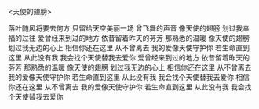 <天使的翅膀>

落叶随风将要去何方 只留给天空美丽一场
曾飞舞的声音 像天使的翅膀
划过我幸福的过往 爱曾经来到过的地方
依昔留着昨天的芬芳
那熟悉的温暖 像天使的翅膀
划过我无边的心上 相信你还在这里 从不曾离去
我的爱像天使守护你 若生命直到这里 
从此没有我 我会找个天使替我去爱你
爱曾经来到过的地方 依昔留着昨天的芬芳
那熟悉的温暖 像天使的翅膀 划过我无边的心上 
相信你还在这里
从不曾离去 我的爱像天使守护你
若生命直到这里 
从此没有我 我会找个天使替我去爱你
相信你还在这里
从不曾离去 我的爱像天使守护你
若生命直到这里
从此没有我 我会找个天使替我去爱你
